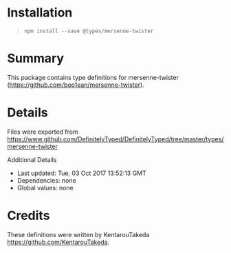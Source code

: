 # Installation
> `npm install --save @types/mersenne-twister`

# Summary
This package contains type definitions for mersenne-twister (https://github.com/boo1ean/mersenne-twister).

# Details
Files were exported from https://www.github.com/DefinitelyTyped/DefinitelyTyped/tree/master/types/mersenne-twister

Additional Details
 * Last updated: Tue, 03 Oct 2017 13:52:13 GMT
 * Dependencies: none
 * Global values: none

# Credits
These definitions were written by KentarouTakeda <https://github.com/KentarouTakeda>.

